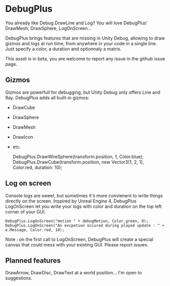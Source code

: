 # DebugPlus
You already like Debug.DrawLine and Log? You will love DebugPlus' DrawMesh, DrawSphere, LogOnScreen...

DebugPlus brings features that are missing in Unity Debug, allowing to draw gizmos and logs at run time, from anywhere in your code in a single line. Just specify a color, a duration and optionnaly a matrix.

This asset is in beta, you are welcome to report any issue in the github issue page.

## Gizmos
Gizmos are powerfull for debugging, but Unity Debug only offers Line and Ray. DebugPlus adds all built-in gizmos:
- DrawCube
- DrawSphere
- DrawMesh
- DrawIcon
- etc.

    DebugPlus.DrawWireSphere(transform.position, 1, Color.blue);
    DebugPlus.DrawCube(transform.position, new Vector3(1, 2, 1), Color.red, duration: 10);



## Log on screen
Console logs are sweet, but sometimes it's more convienent to write things directly on the screen. Inspired by Unreal Engine 4, DebugPlus LogOnScreen let you write your logs with color and duration on the top left corner of your GUI.

    DebugPlus.LogOnScreen("motion " + debugMotion, Color.green, 0);
    DebugPlus.LogOnScreen("An excpetion occured during played update : " + e.Message, Color.red, 10);
    
Note : on the first call to LogOnScreen, DebugPlus will create a special canvas that could mess with your existing GUI. Please report issues.
    
## Planned features
DrawArrow, DrawDisc, DrawText at a world position... I'm open to suggestions.
